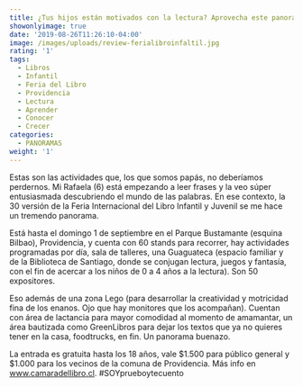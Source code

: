 ```yaml
---
title: ¿Tus hijos están motivados con la lectura? Aprovecha este panorama
showonlyimage: true
date: '2019-08-26T11:26:10-04:00'
image: /images/uploads/review-ferialibroinfaltil.jpg
rating: '1'
tags:
  - Libros
  - Infantil
  - Feria del Libro
  - Providencia
  - Lectura
  - Aprender
  - Conocer
  - Crecer
categories:
  - PANORAMAS
weight: '1'
---
```

Estas son las actividades que, los que somos papás, no deberíamos perdernos. Mi Rafaela (6) está empezando a leer frases y la veo súper entusiasmada descubriendo el mundo de las palabras. En ese contexto, la 30 versión de la Feria Internacional del Libro Infantil y Juvenil se me hace un tremendo panorama.

<!--more-->

Está hasta el domingo 1 de septiembre en el Parque Bustamante (esquina Bilbao), Providencia, y cuenta con 60 stands para recorrer, hay actividades programadas por día, sala de talleres, una Guaguateca (espacio familiar y de la Biblioteca de Santiago, donde se conjugan lectura, juegos y fantasía, con el fin de acercar a los niños de 0 a 4 años a  la lectura). Son 50 expositores.

Eso además de una zona Lego (para desarrollar la creatividad y motricidad fina de los enanos. Ojo que hay monitores que los acompañan). Cuentan con área de lactancia para mayor comodidad al momento de amamantar, un área bautizada como GreenLibros para dejar los textos que ya no quieres tener en la casa, foodtrucks, en fin. Un panorama buenazo.

La entrada es gratuita hasta los 18 años, vale $1.500 para público general y $1.000 para los vecinos de la comuna de Providencia. Más info en www.camaradellibro.cl. #SOYprueboytecuento

